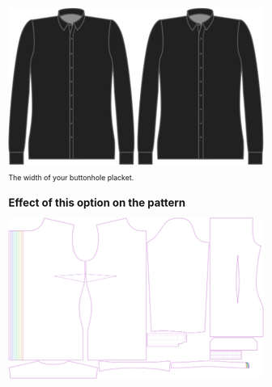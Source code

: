 ![Buttonhole placket width](buttonholeplacketwidth.svg)

The width of your buttonhole placket.

## Effect of this option on the pattern

![This image shows the effect of this option by superimposing several variants that have a different value for this option](simone_buttonholeplacketwidth_sample.svg "Effect of this option on the pattern")
